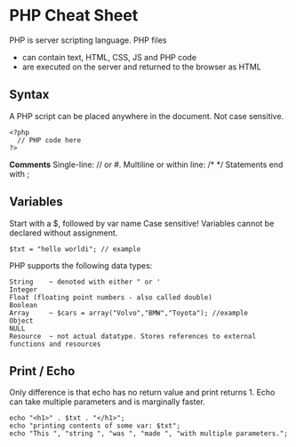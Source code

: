 # PHP Cheat Sheet
PHP is server scripting language. 
PHP files 
  - can contain text, HTML, CSS, JS and PHP code
  - are executed on the server and returned to the browser as HTML


## Syntax
A PHP script can be placed anywhere in the document.              Not case sensitive.
```
<?php
  // PHP code here
?>
```
**Comments**  Single-line: // or #. Multiline or within line: /*  */
Statements end with ;


## Variables
Start with a $, followed by var name                       Case sensitive!
Variables cannot be declared without assignment.
```
$txt = "hello worldi"; // example
```
PHP supports the following data types:

    String    ~ denoted with either " or '
    Integer
    Float (floating point numbers - also called double)
    Boolean
    Array     ~ $cars = array("Volvo","BMW","Toyota"); //example
    Object
    NULL
    Resource  ~ not actual datatype. Stores references to external functions and resources



## Print / Echo
Only difference is that echo has no return value and print returns 1. Echo can take multiple parameters and is marginally faster.
```
echo "<h1>" . $txt . "</h1>";
echo "printing contents of some var: $txt";
echo "This ", "string ", "was ", "made ", "with multiple parameters.";
```
